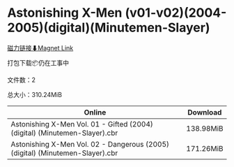 # Astonishing X-Men (v01-v02)(2004-2005)(digital)(Minutemen-Slayer)

[磁力链接⬇Magnet Link](magnet:?xt=urn:btih:1d86aa9d76c89f39d482c2777fd810ecd9c32239&dn=Astonishing%20X-Men%20%28v01-v02%29%282004-2005%29%28digital%29%28Minutemen-Slayer%29)

打包下载📦仍在工事中

文件数：2

总大小：310.24MiB

Online | Download
--- | ---
Astonishing X-Men Vol. 01 - Gifted (2004) (digital) (Minutemen-Slayer).cbr | 138.98MiB
Astonishing X-Men Vol. 02 - Dangerous (2005) (digital) (Minutemen-Slayer).cbr | 171.26MiB